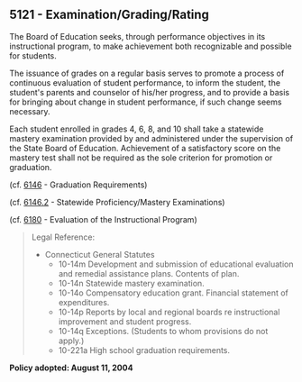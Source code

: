 ## 5121 - Examination/Grading/Rating

The Board of Education seeks, through performance objectives in its instructional program, to make achievement both recognizable and possible for students.

The issuance of grades on a regular basis serves to promote a process of continuous evaluation of student performance, to inform the student, the student's parents and counselor of his/her progress, and to provide a basis for bringing about change in student performance, if such change seems necessary.

Each student enrolled in grades 4, 6, 8, and 10 shall take a statewide mastery examination provided by and administered under the supervision of the State Board of Education.  Achievement of a satisfactory score on the mastery test shall not be required as the sole criterion for promotion or graduation.

\(cf. [6146](/policies/6000/6146.md) - Graduation Requirements\)

\(cf. [6146.2](/policies/6000/6146-2.md) - Statewide Proficiency/Mastery Examinations\)

\(cf. [6180](/policies/6000/6180.md) - Evaluation of the Instructional Program\)

> Legal Reference:
> 
> * Connecticut General Statutes
>   * 10-14m Development and submission of educational evaluation and remedial assistance plans.  Contents of plan.
>   * 10-14n Statewide mastery examination.
>   * 10-14o Compensatory education grant.  Financial statement of expenditures.
>   * 10-14p Reports by local and regional boards re instructional improvement and student progress.
>   * 10-14q Exceptions. \(Students to whom provisions do not apply.\)
>   * 10-221a High school graduation requirements.

**Policy adopted:  August 11, 2004**

